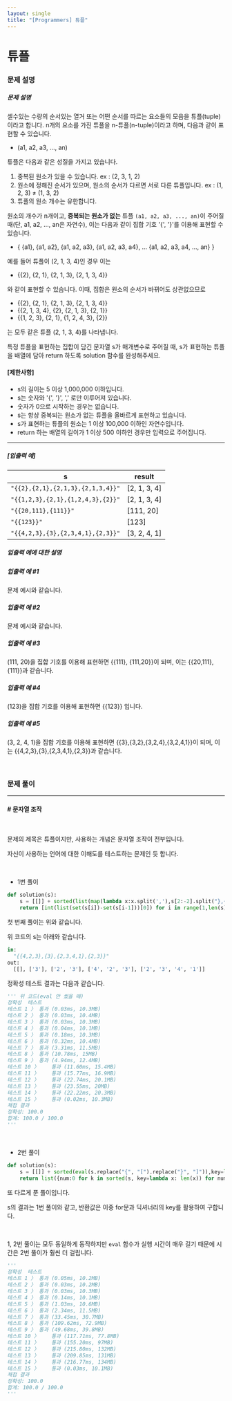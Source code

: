 ```yaml
---
layout: single
title: "[Programmers] 튜플"
---
```




# 튜플

### 문제 설명

##### 문제 설명

셀수있는 수량의 순서있는 열거 또는 어떤 순서를 따르는 요소들의 모음을 튜플(tuple)이라고 합니다. n개의 요소를 가진 튜플을 n-튜플(n-tuple)이라고 하며, 다음과 같이 표현할 수 있습니다.

* (a1, a2, a3, ..., an)

튜플은 다음과 같은 성질을 가지고 있습니다.

1. 중복된 원소가 있을 수 있습니다. ex : (2, 3, 1, 2)
2. 원소에 정해진 순서가 있으며, 원소의 순서가 다르면 서로 다른 튜플입니다. ex : (1, 2, 3) ≠ (1, 3, 2)
3. 튜플의 원소 개수는 유한합니다.

원소의 개수가 n개이고, **중복되는 원소가 없는** 튜플 `(a1, a2, a3, ..., an)`이 주어질 때(단, a1, a2, ..., an은 자연수), 이는 다음과 같이 집합 기호 '{', '}'를 이용해 표현할 수 있습니다.

* { {a1}, {a1, a2}, {a1, a2, a3}, {a1, a2, a3, a4}, ... {a1, a2, a3, a4, ..., an} }

예를 들어 튜플이 (2, 1, 3, 4)인 경우 이는

* {{2}, {2, 1}, {2, 1, 3}, {2, 1, 3, 4}}

와 같이 표현할 수 있습니다. 이때, 집합은 원소의 순서가 바뀌어도 상관없으므로

* {{2}, {2, 1}, {2, 1, 3}, {2, 1, 3, 4}}
* {{2, 1, 3, 4}, {2}, {2, 1, 3}, {2, 1}}
* {{1, 2, 3}, {2, 1}, {1, 2, 4, 3}, {2}}

는 모두 같은 튜플 (2, 1, 3, 4)를 나타냅니다.

특정 튜플을 표현하는 집합이 담긴 문자열 s가 매개변수로 주어질 때, s가 표현하는 튜플을 배열에 담아 return 하도록 solution 함수를 완성해주세요.

#### **[제한사항]**

* s의 길이는 5 이상 1,000,000 이하입니다.
* s는 숫자와 '{', '}', ',' 로만 이루어져 있습니다.
* 숫자가 0으로 시작하는 경우는 없습니다.
* s는 항상 중복되는 원소가 없는 튜플을 올바르게 표현하고 있습니다.
* s가 표현하는 튜플의 원소는 1 이상 100,000 이하인 자연수입니다.
* return 하는 배열의 길이가 1 이상 500 이하인 경우만 입력으로 주어집니다.

------

##### **[입출력 예]**

| s                                 | result       |
| --------------------------------- | ------------ |
| `"{{2},{2,1},{2,1,3},{2,1,3,4}}"` | [2, 1, 3, 4] |
| `"{{1,2,3},{2,1},{1,2,4,3},{2}}"` | [2, 1, 3, 4] |
| `"{{20,111},{111}}"`              | [111, 20]    |
| `"{{123}}"`                       | [123]        |
| `"{{4,2,3},{3},{2,3,4,1},{2,3}}"` | [3, 2, 4, 1] |

##### **입출력 예에 대한 설명**

##### **입출력 예 #1**

문제 예시와 같습니다.

##### **입출력 예 #2**

문제 예시와 같습니다.

##### **입출력 예 #3**

(111, 20)을 집합 기호를 이용해 표현하면 {{111}, {111,20}}이 되며, 이는 {{20,111},{111}}과 같습니다.

##### **입출력 예 #4**

(123)을 집합 기호를 이용해 표현하면 {{123}} 입니다.

##### **입출력 예 #5**

(3, 2, 4, 1)을 집합 기호를 이용해 표현하면 {{3},{3,2},{3,2,4},{3,2,4,1}}이 되며, 이는 {{4,2,3},{3},{2,3,4,1},{2,3}}과 같습니다.

<br>

### 문제 풀이

---

#### \# 문자열 조작

<br>

문제의 제목은 튜플이지만, 사용하는 개념은 문자열 조작이 전부입니다. 

자신이 사용하는 언어에 대한 이해도를 테스트하는 문제인 듯 합니다. 

<br>



* 1번 풀이

```python
def solution(s):
    s = [[]] + sorted(list(map(lambda x:x.split(','),s[2:-2].split("},{"))),key=len)
    return [int(list(set(s[i])-set(s[i-1]))[0]) for i in range(1,len(s))]
```

첫 번째 풀이는 위와 같습니다. 

위 코드의 s는 아래와 같습니다. 

```python
in:
  "{{4,2,3},{3},{2,3,4,1},{2,3}}"
out:
  [[], ['3'], ['2', '3'], ['4', '2', '3'], ['2', '3', '4', '1']]
```

정확성 테스트 결과는 다음과 같습니다. 

```python
''' 위 코드(eval 안 썼을 때)
정확성  테스트
테스트 1 〉	통과 (0.03ms, 10.3MB)
테스트 2 〉	통과 (0.03ms, 10.4MB)
테스트 3 〉	통과 (0.03ms, 10.3MB)
테스트 4 〉	통과 (0.04ms, 10.1MB)
테스트 5 〉	통과 (0.18ms, 10.3MB)
테스트 6 〉	통과 (0.32ms, 10.4MB)
테스트 7 〉	통과 (3.31ms, 11.5MB)
테스트 8 〉	통과 (10.78ms, 15MB)
테스트 9 〉	통과 (4.94ms, 12.4MB)
테스트 10 〉	통과 (11.60ms, 15.4MB)
테스트 11 〉	통과 (15.77ms, 16.9MB)
테스트 12 〉	통과 (22.74ms, 20.1MB)
테스트 13 〉	통과 (23.55ms, 20MB)
테스트 14 〉	통과 (22.22ms, 20.3MB)
테스트 15 〉	통과 (0.02ms, 10.3MB)
채점 결과
정확성: 100.0
합계: 100.0 / 100.0
'''
```



<br>

* 2번 풀이

```python
def solution(s):
    s = [[]] + sorted(eval(s.replace("{", "[").replace("}", "]")),key=len)
    return list({num:0 for k in sorted(s, key=lambda x: len(x)) for num in k}.keys())
```

또 다르게 푼 풀이입니다. 

s의 결과는 1번 풀이와 같고, 반환값은 이중 for문과 딕셔너리의 key를 활용하여 구합니다. 

<br>

1, 2번 풀이는 모두 동일하게 동작하지만 `eval` 함수가 실행 시간이 매우 길기 때문에 시간은 2번 풀이가 훨씬 더 걸립니다. 

```python
'''
정확성  테스트
테스트 1 〉	통과 (0.05ms, 10.2MB)
테스트 2 〉	통과 (0.03ms, 10.2MB)
테스트 3 〉	통과 (0.03ms, 10.3MB)
테스트 4 〉	통과 (0.14ms, 10.1MB)
테스트 5 〉	통과 (1.03ms, 10.6MB)
테스트 6 〉	통과 (2.34ms, 11.5MB)
테스트 7 〉	통과 (33.45ms, 30.7MB)
테스트 8 〉	통과 (109.62ms, 72.9MB)
테스트 9 〉	통과 (49.68ms, 39.8MB)
테스트 10 〉	통과 (117.71ms, 77.8MB)
테스트 11 〉	통과 (155.20ms, 97MB)
테스트 12 〉	통과 (215.80ms, 132MB)
테스트 13 〉	통과 (209.85ms, 131MB)
테스트 14 〉	통과 (216.77ms, 134MB)
테스트 15 〉	통과 (0.03ms, 10.1MB)
채점 결과
정확성: 100.0
합계: 100.0 / 100.0
'''
```



<br>